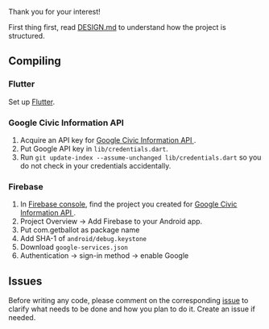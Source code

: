 Thank you for your interest!

First thing first, read [DESIGN.md](https://github.com/GetBallot/mobile/blob/master/DESIGN.md) to understand how the project is structured.

## Compiling

### Flutter
Set up [Flutter](https://flutter.io/).

### Google Civic Information API
1. Acquire an API key for [Google Civic Information API
](https://developers.google.com/civic-information/docs/using_api).
2. Put Google API key in `lib/credentials.dart`.
3. Run `git update-index --assume-unchanged lib/credentials.dart` so you do not check in your credentials accidentally.

### Firebase
1. In [Firebase console](https://console.firebase.google.com/), find the project you created for [Google Civic Information API
](https://developers.google.com/civic-information/docs/using_api).
2. Project Overview &rarr; Add Firebase to your Android app.
3. Put com.getballot as package name
4. Add SHA-1 of `android/debug.keystone`
5. Download `google-services.json`
6. Authentication &rarr; sign-in method &rarr; enable Google

## Issues

Before writing any code, please comment on the corresponding [issue](https://github.com/GetBallot/mobile/issues) to clarify what needs to be done and how you plan to do it. Create an issue if needed.
